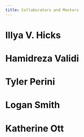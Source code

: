 ```yaml
---
title: Collaborators and Mentors
---
```


# Illya V. Hicks

# Hamidreza Validi

# Tyler Perini

# Logan Smith

# Katherine Ott